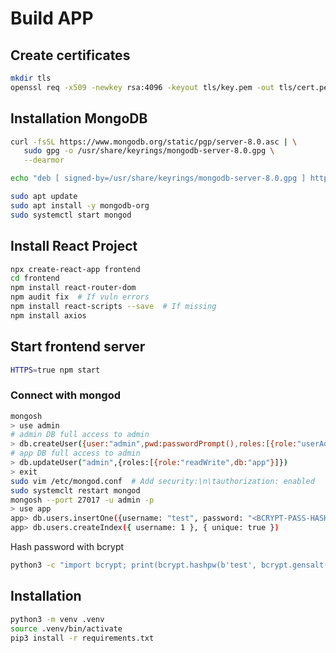 # Build APP
## Create certificates
```bash
mkdir tls
openssl req -x509 -newkey rsa:4096 -keyout tls/key.pem -out tls/cert.pem -days 365 -nodes -subj "/CN=localhost"
```

## Installation MongoDB
```bash
curl -fsSL https://www.mongodb.org/static/pgp/server-8.0.asc | \
   sudo gpg -o /usr/share/keyrings/mongodb-server-8.0.gpg \
   --dearmor

echo "deb [ signed-by=/usr/share/keyrings/mongodb-server-8.0.gpg ] http://repo.mongodb.org/apt/debian bookworm/mongodb-org/8.0 main" | sudo tee /etc/apt/sources.list.d/mongodb-org-8.0.list

sudo apt update
sudo apt install -y mongodb-org
sudo systemctl start mongod
```

## Install React Project
```bash
npx create-react-app frontend
cd frontend
npm install react-router-dom
npm audit fix  # If vuln errors
npm install react-scripts --save  # If missing
npm install axios
```

## Start frontend server
```bash
HTTPS=true npm start
```

### Connect with mongod
```bash
mongosh
> use admin
# admin DB full access to admin
> db.createUser({user:"admin",pwd:passwordPrompt(),roles:[{role:"userAdminAnyDatabase",db:"admin"}]})
# app DB full access to admin
> db.updateUser("admin",{roles:[{role:"readWrite",db:"app"}]})
> exit
sudo vim /etc/mongod.conf  # Add security:\n\tauthorization: enabled
sudo systemclt restart mongod
mongosh --port 27017 -u admin -p
> use app
app> db.users.insertOne({username: "test", password: "<BCRYPT-PASS-HASH>", role: "user", createdAt: new Date()})
app> db.users.createIndex({ username: 1 }, { unique: true })
```

Hash password with bcrypt
```bash
python3 -c "import bcrypt; print(bcrypt.hashpw(b'test', bcrypt.gensalt()).decode())"
```

## Installation
```bash
python3 -m venv .venv
source .venv/bin/activate
pip3 install -r requirements.txt
```

